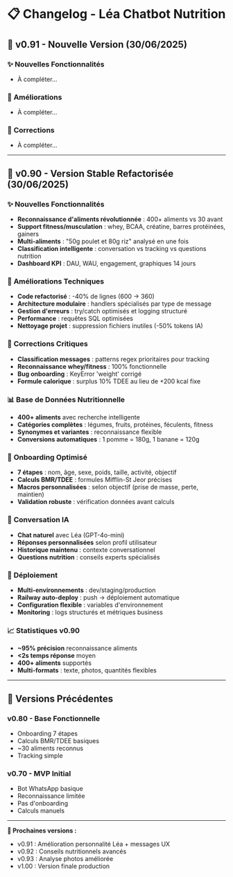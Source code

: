 # 📋 Changelog - Léa Chatbot Nutrition

## 🚀 v0.91 - Nouvelle Version (30/06/2025)

### ✨ **Nouvelles Fonctionnalités**
- À compléter...

### 🔧 **Améliorations**
- À compléter...

### 🐛 **Corrections**
- À compléter...

---


## 🚀 v0.90 - Version Stable Refactorisée (30/06/2025)

### ✨ **Nouvelles Fonctionnalités**
- **Reconnaissance d'aliments révolutionnée** : 400+ aliments vs 30 avant
- **Support fitness/musculation** : whey, BCAA, créatine, barres protéinées, gainers
- **Multi-aliments** : "50g poulet et 80g riz" analysé en une fois
- **Classification intelligente** : conversation vs tracking vs questions nutrition
- **Dashboard KPI** : DAU, WAU, engagement, graphiques 14 jours

### 🔧 **Améliorations Techniques**
- **Code refactorisé** : -40% de lignes (600 → 360)
- **Architecture modulaire** : handlers spécialisés par type de message
- **Gestion d'erreurs** : try/catch optimisés et logging structuré
- **Performance** : requêtes SQL optimisées
- **Nettoyage projet** : suppression fichiers inutiles (-50% tokens IA)

### 🐛 **Corrections Critiques**
- **Classification messages** : patterns regex prioritaires pour tracking
- **Reconnaissance whey/fitness** : 100% fonctionnelle
- **Bug onboarding** : KeyError 'weight' corrigé
- **Formule calorique** : surplus 10% TDEE au lieu de +200 kcal fixe

### 📊 **Base de Données Nutritionnelle**
- **400+ aliments** avec recherche intelligente
- **Catégories complètes** : légumes, fruits, protéines, féculents, fitness
- **Synonymes et variantes** : reconnaissance flexible
- **Conversions automatiques** : 1 pomme = 180g, 1 banane = 120g

### 🎯 **Onboarding Optimisé**
- **7 étapes** : nom, âge, sexe, poids, taille, activité, objectif
- **Calculs BMR/TDEE** : formules Mifflin-St Jeor précises
- **Macros personnalisées** : selon objectif (prise de masse, perte, maintien)
- **Validation robuste** : vérification données avant calculs

### 💬 **Conversation IA**
- **Chat naturel** avec Léa (GPT-4o-mini)
- **Réponses personnalisées** selon profil utilisateur
- **Historique maintenu** : contexte conversationnel
- **Questions nutrition** : conseils experts spécialisés

### 🚀 **Déploiement**
- **Multi-environnements** : dev/staging/production
- **Railway auto-deploy** : push → déploiement automatique
- **Configuration flexible** : variables d'environnement
- **Monitoring** : logs structurés et métriques business

### 📈 **Statistiques v0.90**
- **~95% précision** reconnaissance aliments
- **<2s temps réponse** moyen
- **400+ aliments** supportés
- **Multi-formats** : texte, photos, quantités flexibles

---

## 🔄 **Versions Précédentes**

### v0.80 - Base Fonctionnelle
- Onboarding 7 étapes
- Calculs BMR/TDEE basiques
- ~30 aliments reconnus
- Tracking simple

### v0.70 - MVP Initial
- Bot WhatsApp basique
- Reconnaissance limitée
- Pas d'onboarding
- Calculs manuels

---

**🎯 Prochaines versions :**
- v0.91 : Amélioration personnalité Léa + messages UX
- v0.92 : Conseils nutritionnels avancés
- v0.93 : Analyse photos améliorée
- v1.00 : Version finale production
